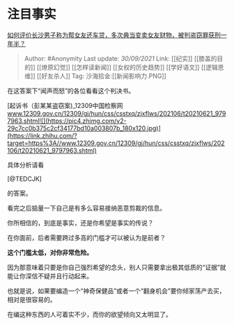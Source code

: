 # 注目事实
[如何评价长沙男子称为帮女友还车贷，多次典当变卖女友财物，被判盗窃罪获刑一年半？](https://www.zhihu.com/question/489632025/answer/2146935196)

> Author: #Anonymity
> Last update: *30/09/2021*
> Link: [[纪实]] [[膝盖的目的]] [[燎原幻觉]] [[怎样读新闻]]  [[女权的历史趋势]] [[学好语文]] [[逻辑思维]] [[好友杀人]]
> Tag:
> 沙海拾金:[[新闻影响力.PNG]]

在这答案下“闻声而怒”的各位看看这个判决书。

[起诉书（彭某某盗窃案)_12309中国检察网​www.12309.gov.cn/12309/gj/hun/css/csstxq/zjxflws/202106/t20210621_9797963.shtml![](https://pic4.zhimg.com/v2-29c7cc0b375c2cf34177bd10a003807b_180x120.jpg)](https://link.zhihu.com/?target=https%3A//www.12309.gov.cn/12309/gj/hun/css/csstxq/zjxflws/202106/t20210621_9797963.shtml)

具体分析请看

[@TEDCJK]

的答案。

看完之后掂量一下自己是有多么容易接纳恶意剪裁的信息。

你所相信的，到底是事实，还是你希望是事实的传说？

在你面前，后者需要跨过多高的门槛才可以被认为是前者？

**这个门槛太低，对你非常危险。**

因为那意味着只要是你自己强烈希望的念头，别人只需要拿出极其低质的“证据”就能让你深信不疑并且行动起来。

也就是说，如果要编造一个“神奇保健品”或者一个“翻身机会”要你倾家荡产去买，相对是很容易的。

在编这种东西的人可着实不少，而你的欲望倾向又太明显了。
